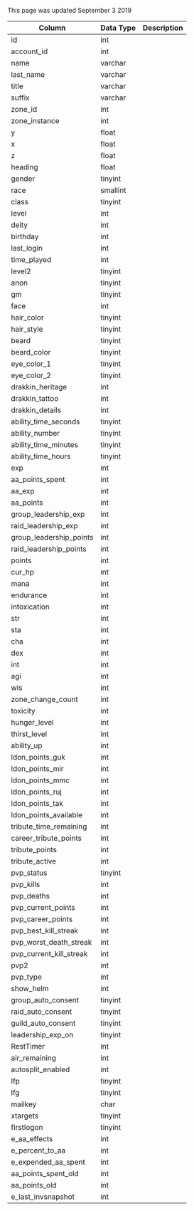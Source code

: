 This page was updated September 3 2019

| Column                  | Data Type | Description |
| ----------------------- | --------- | ----------- |
| id                      | int       |             |
| account_id              | int       |             |
| name                    | varchar   |             |
| last_name               | varchar   |             |
| title                   | varchar   |             |
| suffix                  | varchar   |             |
| zone_id                 | int       |             |
| zone_instance           | int       |             |
| y                       | float     |             |
| x                       | float     |             |
| z                       | float     |             |
| heading                 | float     |             |
| gender                  | tinyint   |             |
| race                    | smallint  |             |
| class                   | tinyint   |             |
| level                   | int       |             |
| deity                   | int       |             |
| birthday                | int       |             |
| last_login              | int       |             |
| time_played             | int       |             |
| level2                  | tinyint   |             |
| anon                    | tinyint   |             |
| gm                      | tinyint   |             |
| face                    | int       |             |
| hair_color              | tinyint   |             |
| hair_style              | tinyint   |             |
| beard                   | tinyint   |             |
| beard_color             | tinyint   |             |
| eye_color_1             | tinyint   |             |
| eye_color_2             | tinyint   |             |
| drakkin_heritage        | int       |             |
| drakkin_tattoo          | int       |             |
| drakkin_details         | int       |             |
| ability_time_seconds    | tinyint   |             |
| ability_number          | tinyint   |             |
| ability_time_minutes    | tinyint   |             |
| ability_time_hours      | tinyint   |             |
| exp                     | int       |             |
| aa_points_spent         | int       |             |
| aa_exp                  | int       |             |
| aa_points               | int       |             |
| group_leadership_exp    | int       |             |
| raid_leadership_exp     | int       |             |
| group_leadership_points | int       |             |
| raid_leadership_points  | int       |             |
| points                  | int       |             |
| cur_hp                  | int       |             |
| mana                    | int       |             |
| endurance               | int       |             |
| intoxication            | int       |             |
| str                     | int       |             |
| sta                     | int       |             |
| cha                     | int       |             |
| dex                     | int       |             |
| int                     | int       |             |
| agi                     | int       |             |
| wis                     | int       |             |
| zone_change_count       | int       |             |
| toxicity                | int       |             |
| hunger_level            | int       |             |
| thirst_level            | int       |             |
| ability_up              | int       |             |
| ldon_points_guk         | int       |             |
| ldon_points_mir         | int       |             |
| ldon_points_mmc         | int       |             |
| ldon_points_ruj         | int       |             |
| ldon_points_tak         | int       |             |
| ldon_points_available   | int       |             |
| tribute_time_remaining  | int       |             |
| career_tribute_points   | int       |             |
| tribute_points          | int       |             |
| tribute_active          | int       |             |
| pvp_status              | tinyint   |             |
| pvp_kills               | int       |             |
| pvp_deaths              | int       |             |
| pvp_current_points      | int       |             |
| pvp_career_points       | int       |             |
| pvp_best_kill_streak    | int       |             |
| pvp_worst_death_streak  | int       |             |
| pvp_current_kill_streak | int       |             |
| pvp2                    | int       |             |
| pvp_type                | int       |             |
| show_helm               | int       |             |
| group_auto_consent      | tinyint   |             |
| raid_auto_consent       | tinyint   |             |
| guild_auto_consent      | tinyint   |             |
| leadership_exp_on       | tinyint   |             |
| RestTimer               | int       |             |
| air_remaining           | int       |             |
| autosplit_enabled       | int       |             |
| lfp                     | tinyint   |             |
| lfg                     | tinyint   |             |
| mailkey                 | char      |             |
| xtargets                | tinyint   |             |
| firstlogon              | tinyint   |             |
| e_aa_effects            | int       |             |
| e_percent_to_aa         | int       |             |
| e_expended_aa_spent     | int       |             |
| aa_points_spent_old     | int       |             |
| aa_points_old           | int       |             |
| e_last_invsnapshot      | int       |             |
